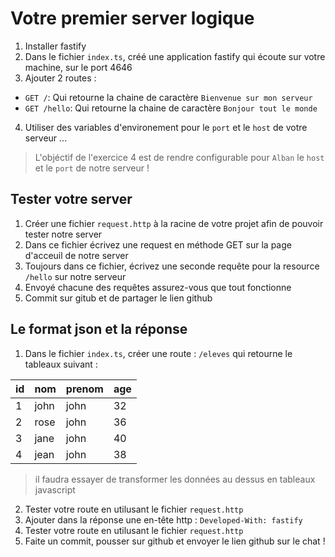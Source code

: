 # Votre premier server logique

1. Installer fastify
2. Dans le fichier `index.ts`, créé une application fastify qui écoute sur votre machine, sur le port 4646
3. Ajouter 2 routes :

- `GET /`: Qui retourne la chaine de caractère `Bienvenue sur mon serveur`
- `GET /hello`: Qui retourne la chaine de caractère `Bonjour tout le monde`

4. Utiliser des variables d'environement pour le `port` et le `host` de votre serveur ...

> L'objéctif de l'exercice 4 est de rendre configurable pour `Alban` le `host` et le `port` de notre serveur !

## Tester votre server

1. Créer une fichier `request.http` à la racine de votre projet afin de pouvoir tester notre server
2. Dans ce fichier écrivez une request en méthode GET sur la page d'acceuil de notre server
3. Toujours dans ce fichier, écrivez une seconde requête pour la resource `/hello` sur notre serveur
4. Envoyé chacune des requêtes assurez-vous que tout fonctionne
5. Commit sur gitub et de partager le lien github

## Le format json et la réponse

1. Dans le fichier `index.ts`, créer une route : `/eleves` qui retourne
   le tableaux suivant :

| id  | nom  | prenom | age |
| --- | ---- | ------ | --- |
| 1   | john | john   | 32  |
| 2   | rose | john   | 36  |
| 3   | jane | john   | 40  |
| 4   | jean | john   | 38  |

> il faudra essayer de transformer les données au dessus en tableaux javascript

2. Tester votre route en utilusant le fichier `request.http`
3. Ajouter dans la réponse une en-tête http : `Developed-With: fastify`
4. Tester votre route en utilusant le fichier `request.http`
5. Faite un commit, pousser sur github et envoyer le lien github sur le chat !

